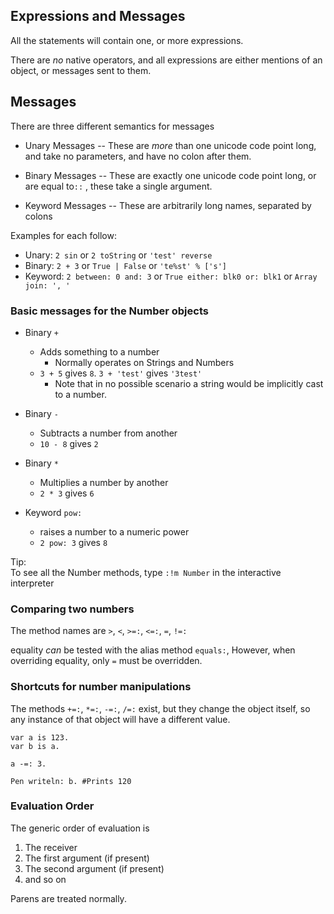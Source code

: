 ## Expressions and Messages

All the statements will contain one, or more expressions.

There are _no_ native operators, and all expressions are either mentions of an object, or messages sent to them.

## Messages

There are three different semantics for messages

* Unary Messages -- These are _more_ than one unicode code point long, and take no parameters, and have no colon after them.

* Binary Messages -- These are exactly one unicode code point long, or are equal to`::` , these take a single argument.

* Keyword Messages -- These are arbitrarily long names, separated by colons

Examples for each follow:

* Unary: `2 sin` or `2 toString` or `'test' reverse`
* Binary: `2 + 3` or `True | False` or `'te%st' % ['s']`
* Keyword: `2 between: 0 and: 3` or `True either: blk0 or: blk1` or `Array join: ', '`

### Basic messages for the Number objects

* Binary `+`

  * Adds something to a number
    * Normally operates on Strings and Numbers
  * `3 + 5` gives `8`. `3 + 'test'` gives `'3test'`
    * Note that in no possible scenario a string would be implicitly cast to a number.

* Binary `-`

  * Subtracts a number from another
  * `10 - 8` gives `2`

* Binary `*`

  * Multiplies a number by another
  * `2 * 3` gives `6`

* Keyword `pow:`

  * raises a number to a numeric power
  * `2 pow: 3` gives `8`

Tip:  
    To see all the Number methods, type `:!m Number` in the interactive interpreter

### Comparing two numbers

The method names are `>`, `<`, `>=:`, `<=:`, `=`, `!=:`

equality _can_ be tested with the alias method `equals:`, However, when overriding equality, only `=` must be overridden.

### Shortcuts for number manipulations

The methods `+=:`, `*=:`, `-=:`, `/=:` exist, but they change the object itself, so any instance of that object will have a different value.

```
var a is 123.
var b is a.

a -=: 3.

Pen writeln: b. #Prints 120
```

### Evaluation Order

The generic order of evaluation is

1. The receiver
2. The first argument \(if present\)
3. The second argument \(if present\)
4. and so on

Parens are treated normally.


